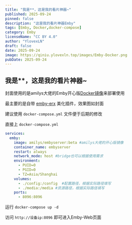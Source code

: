```yaml
---
title: "我是**，这是我的看片神器~"
published: 2025-09-24
pinned: false
description: "这是我的看片神器Emby"
tags: [Emby, Docker,docker-compose]
category: Emby
licenseName: "CC BY 4.0"
author: "YlovexLN"
draft: false
date: 2025-09-24
image: https://qiniu.ylovexln.top/images/Emby-Docker.png
pubDate: 2025-09-24
---
```


## 我是**，这是我的看片神器~

封面使用的是amilys大佬的Emby开心版[Docker镜像](https://hub.docker.com/r/amilys/embyserver)来部署使用

最主要的是自带 [emby-erx](https://github.com/amilys/emby-erx) 美化插件，效果图如封面

建议使用 `docker-compose.yml` 文件便于后期的修改

直接上 `docker-compose.yml`

```yml
services:
  emby:
    image: amilys/embyserver:beta #amilys大佬的开心版镜像
    container_name: embyserver
    restart: always
    network_mode: host #bridge也可以根据使用需求
    environment:
      - PUID=0
      - PGID=0
      - TZ=Asia/Shanghai
    volumes:
      - ./config:/config  #配置路径，根据实际路径填写
      - ./media:/media #资源路径，根据实际路径填写
    ports:
      - 8096:8096
```

运行 `docker-compose up -d`

访问 `http://设备ip:8096` 即可进入Emby-Web页面

<!--
本页封面：[Pixiv-宮水の巫女](https://www.pixiv.net/artworks/60268880)
-->
